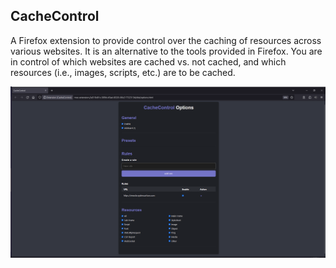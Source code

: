 ## CacheControl

A Firefox extension to provide control over the caching of resources across various websites. It is an alternative to the tools provided in Firefox. You are in control of which websites are cached vs. not cached, and which resources (i.e., images, scripts, etc.) are to be cached.

![A screenshot of CacheControl](asset/cachecontrol.png?raw=true "CacheControl")

